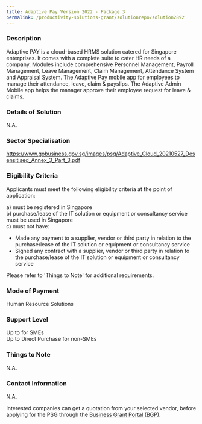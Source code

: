 ```yaml
---
title: Adaptive Pay Version 2022 - Package 3
permalink: /productivity-solutions-grant/solutionrepo/solution2892
---
```


### Description

Adaptive PAY is a cloud-based HRMS solution catered for Singapore enterprises. It comes with a complete suite to cater HR needs of a company. Modules include comprehensive Personnel Management, Payroll Management, Leave Management, Claim Management, Attendance System and Appraisal System. The Adaptive Pay mobile app for employees to manage their attendance, leave, claim & payslips. The Adaptive Admin Mobile app helps the manager approve their employee request for leave & claims.

### Details of Solution

N.A.

### Sector Specialisation

https://www.gobusiness.gov.sg/images/psg/Adaptive_Cloud_20210527_Desensitised_Annex_3_Part_3.pdf

### Eligibility Criteria

Applicants must meet the following eligibility criteria at the point of application:

a) must be registered in Singapore <br>
b) purchase/lease of the IT solution or equipment or consultancy service must be used in Singapore <br>
c) must not have:
- Made any payment to a supplier, vendor or third party in relation to the purchase/lease of the IT solution or equipment or consultancy service
- Signed any contract with a supplier, vendor or third party in relation to the purchase/lease of the IT solution or equipment or consultancy service

Please refer to 'Things to Note' for additional requirements.

### Mode of Payment
Human Resource Solutions

### Support Level
Up to  for SMEs <br>
Up to Direct Purchase for non-SMEs

### Things to Note
N.A.

### Contact Information
N.A.

Interested companies can get a quotation from your selected vendor, before applying for the PSG through the <a target='_blank' rel='noopener' href='https://www.businessgrants.gov.sg/'>Business Grant Portal (BGP)</a>.
